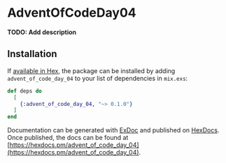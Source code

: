 # AdventOfCodeDay04

**TODO: Add description**

## Installation

If [available in Hex](https://hex.pm/docs/publish), the package can be installed
by adding `advent_of_code_day_04` to your list of dependencies in `mix.exs`:

```elixir
def deps do
  [
    {:advent_of_code_day_04, "~> 0.1.0"}
  ]
end
```

Documentation can be generated with [ExDoc](https://github.com/elixir-lang/ex_doc)
and published on [HexDocs](https://hexdocs.pm). Once published, the docs can
be found at [https://hexdocs.pm/advent_of_code_day_04](https://hexdocs.pm/advent_of_code_day_04).

